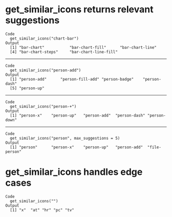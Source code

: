 # get_similar_icons returns relevant suggestions

    Code
      get_similar_icons("chart-bar")
    Output
      [1] "bar-chart"           "bar-chart-fill"      "bar-chart-line"     
      [4] "bar-chart-steps"     "bar-chart-line-fill"

---

    Code
      get_similar_icons("person-add")
    Output
      [1] "person-add"      "person-fill-add" "person-badge"    "person-dash"    
      [5] "person-up"      

---

    Code
      get_similar_icons("person-+")
    Output
      [1] "person-x"    "person-up"   "person-add"  "person-dash" "person-down"

---

    Code
      get_similar_icons("person", max_suggestions = 5)
    Output
      [1] "person"      "person-x"    "person-up"   "person-add"  "file-person"

# get_similar_icons handles edge cases

    Code
      get_similar_icons("")
    Output
      [1] "x"  "at" "hr" "pc" "tv"

